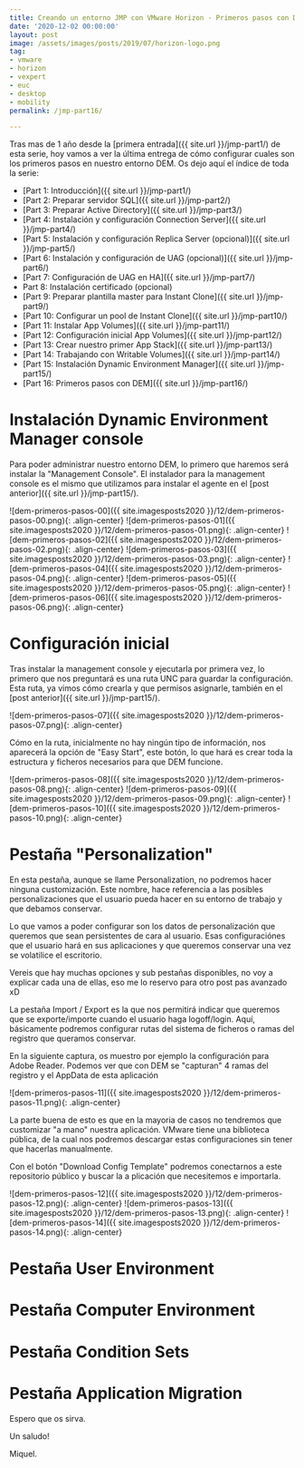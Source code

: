 ```yaml
---
title: Creando un entorno JMP con VMware Horizon - Primeros pasos con DEM
date: '2020-12-02 00:00:00'
layout: post
image: /assets/images/posts/2019/07/horizon-logo.png
tag:
- vmware
- horizon
- vexpert
- euc
- desktop
- mobility
permalink: /jmp-part16/

---
```


Tras mas de 1 año desde la [primera entrada]({{ site.url }}/jmp-part1/) de esta serie, hoy vamos a ver la última entrega de cómo configurar cuales son los primeros pasos en nuestro entorno DEM. Os dejo aquí el índice de toda la serie:

- [Part 1: Introducción]({{ site.url }}/jmp-part1/)
- [Part 2: Preparar servidor SQL]({{ site.url }}/jmp-part2/)
- [Part 3: Preparar Active Directory]({{ site.url }}/jmp-part3/)
- [Part 4: Instalación y configuración Connection Server]({{ site.url }}/jmp-part4/)
- [Part 5: Instalación y configuración Replica Server (opcional)]({{ site.url }}/jmp-part5/)
- [Part 6: Instalación y configuración de UAG (opcional)]({{ site.url }}/jmp-part6/)
- [Part 7: Configuración de UAG en HA]({{ site.url }}/jmp-part7/)
- Part 8: Instalación certificado (opcional)
- [Part 9: Preparar plantilla master para Instant Clone]({{ site.url }}/jmp-part9/)
- [Part 10: Configurar un pool de Instant Clone]({{ site.url }}/jmp-part10/)
- [Part 11: Instalar App Volumes]({{ site.url }}/jmp-part11/)
- [Part 12: Configuración inicial App Volumes]({{ site.url }}/jmp-part12/)
- [Part 13: Crear nuestro primer App Stack]({{ site.url }}/jmp-part13/)
- [Part 14: Trabajando con Writable Volumes]({{ site.url }}/jmp-part14/)
- [Part 15: Instalación Dynamic Environment Manager]({{ site.url }}/jmp-part15/)
- [Part 16: Primeros pasos con DEM]({{ site.url }}/jmp-part16/)

# Instalación Dynamic Environment Manager console

Para poder administrar nuestro entorno DEM, lo primero que haremos será instalar la "Management Console".
El instalador para la management console es el mismo que utilizamos para instalar el agente en el [post anterior]({{ site.url }}/jmp-part15/).

![dem-primeros-pasos-00]({{ site.imagesposts2020 }}/12/dem-primeros-pasos-00.png){: .align-center}
![dem-primeros-pasos-01]({{ site.imagesposts2020 }}/12/dem-primeros-pasos-01.png){: .align-center}
![dem-primeros-pasos-02]({{ site.imagesposts2020 }}/12/dem-primeros-pasos-02.png){: .align-center}
![dem-primeros-pasos-03]({{ site.imagesposts2020 }}/12/dem-primeros-pasos-03.png){: .align-center}
![dem-primeros-pasos-04]({{ site.imagesposts2020 }}/12/dem-primeros-pasos-04.png){: .align-center}
![dem-primeros-pasos-05]({{ site.imagesposts2020 }}/12/dem-primeros-pasos-05.png){: .align-center}
![dem-primeros-pasos-06]({{ site.imagesposts2020 }}/12/dem-primeros-pasos-06.png){: .align-center}

# Configuración inicial

Tras instalar la management console y ejecutarla por primera vez, lo primero que nos preguntará es una ruta UNC para guardar la configuración. Esta ruta, ya vimos cómo crearla y que permisos asignarle, también en el [post anterior]({{ site.url }}/jmp-part15/).

![dem-primeros-pasos-07]({{ site.imagesposts2020 }}/12/dem-primeros-pasos-07.png){: .align-center}

Cómo en la ruta, inicialmente no hay ningún tipo de información, nos aparecerá la opción de "Easy Start", este botón, lo que hará es crear toda la estructura y ficheros necesarios para que DEM funcione.

![dem-primeros-pasos-08]({{ site.imagesposts2020 }}/12/dem-primeros-pasos-08.png){: .align-center}
![dem-primeros-pasos-09]({{ site.imagesposts2020 }}/12/dem-primeros-pasos-09.png){: .align-center}
![dem-primeros-pasos-10]({{ site.imagesposts2020 }}/12/dem-primeros-pasos-10.png){: .align-center}

# Pestaña "Personalization"

En esta pestaña, aunque se llame Personalization, no podremos hacer ninguna customización. Este nombre, hace referencia a las posibles personalizaciones que el usuario pueda hacer en su entorno de trabajo y que debamos conservar.

Lo que vamos a poder configurar son los datos de personalización que queremos que sean persistentes de cara al usuario.
Esas configuraciónes que el usuario hará en sus aplicaciones y que queremos conservar una vez se volatilice el escritorio.

Vereis que hay muchas opciones y sub pestañas disponibles, no voy a explicar cada una de ellas, eso me lo reservo para otro post pas avanzado xD

La pestaña Import / Export es la que nos permitirá indicar que queremos que se exporte/importe cuando el usuario haga logoff/login.
Aquí, básicamente podremos configurar rutas del sistema de ficheros o ramas del registro que queramos conservar.

En la siguiente captura, os muestro por ejemplo la configuración para Adobe Reader. Podemos ver que con DEM se "capturan" 4 ramas del registro y el AppData de esta aplicación

![dem-primeros-pasos-11]({{ site.imagesposts2020 }}/12/dem-primeros-pasos-11.png){: .align-center}

La parte buena de esto es que en la mayoria de casos no tendremos que customizar "a mano" nuestra aplicación.
VMware tiene una biblioteca pública, de la cual nos podremos descargar estas configuraciones sin tener que hacerlas manualmente.

Con el botón "Download Config Template" podremos conectarnos a este repositorio público y buscar la a plicación que necesitemos e importarla.

![dem-primeros-pasos-12]({{ site.imagesposts2020 }}/12/dem-primeros-pasos-12.png){: .align-center}
![dem-primeros-pasos-13]({{ site.imagesposts2020 }}/12/dem-primeros-pasos-13.png){: .align-center}
![dem-primeros-pasos-14]({{ site.imagesposts2020 }}/12/dem-primeros-pasos-14.png){: .align-center}


# Pestaña User Environment

# Pestaña Computer Environment

# Pestaña Condition Sets

# Pestaña Application Migration



Espero que os sirva.

Un saludo!

Miquel.


